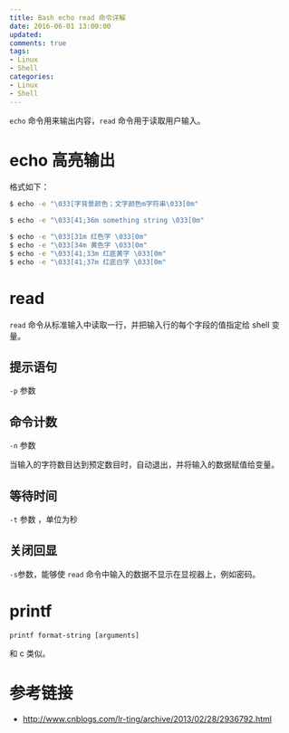 ```yaml
---
title: Bash echo read 命令详解
date: 2016-06-01 13:00:00
updated:
comments: true
tags:
- Linux
- Shell
categories:
- Linux
- Shell
---
```


`echo` 命令用来输出内容，`read` 命令用于读取用户输入。

<!--more-->

# echo 高亮输出

格式如下：

```bash
$ echo -e "\033[字背景颜色；文字颜色m字符串\033[0m"

$ echo -e "\033[41;36m something string \033[0m"

$ echo -e "\033[31m 红色字 \033[0m"
$ echo -e "\033[34m 黄色字 \033[0m"
$ echo -e "\033[41;33m 红底黄字 \033[0m"
$ echo -e "\033[41;37m 红底白字 \033[0m"
```

# read

`read` 命令从标准输入中读取一行，并把输入行的每个字段的值指定给 shell 变量。

## 提示语句

`-p` 参数

## 命令计数

`-n` 参数

当输入的字符数目达到预定数目时，自动退出，并将输入的数据赋值给变量。

## 等待时间

`-t` 参数 ，单位为秒

## 关闭回显

`-s`参数，能够使 `read` 命令中输入的数据不显示在显视器上，例如密码。

# printf

`printf format-string [arguments]`

和 c 类似。

# 参考链接

* http://www.cnblogs.com/lr-ting/archive/2013/02/28/2936792.html
